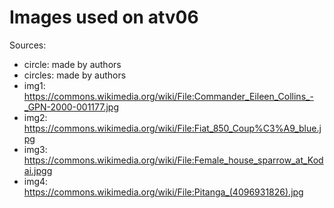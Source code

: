# Images used on atv06

Sources:

- circle: made by authors
- circles: made by authors
- img1: <https://commons.wikimedia.org/wiki/File:Commander_Eileen_Collins_-_GPN-2000-001177.jpg>
- img2: <https://commons.wikimedia.org/wiki/File:Fiat_850_Coup%C3%A9_blue.jpg>
- img3: <https://commons.wikimedia.org/wiki/File:Female_house_sparrow_at_Kodai.jpgg>
- img4: <https://commons.wikimedia.org/wiki/File:Pitanga_(4096931826).jpg>
